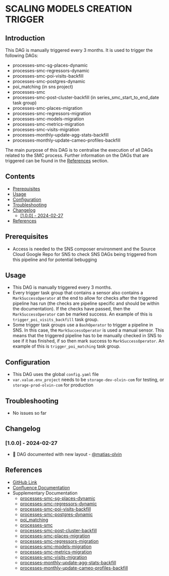 # SCALING MODELS CREATION TRIGGER

## Introduction

This DAG is manually triggered every 3 months. It is used to trigger the following DAGs:
- processes-smc-sg-places-dynamic
- processes-smc-regressors-dynamic
- processes-smc-poi-visits-backfill
- processes-smc-postgres-dynamic
- poi_matching (in sns project)
- processes-smc
- processes-smc-post-cluster-backfill (in series_smc_start_to_end_date task group)
- processes-smc-places-migration
- processes-smc-regressors-migration
- processes-smc-models-migration
- processes-smc-metrics-migration
- processes-smc-visits-migration
- processes-monthly-update-agg-stats-backfill
- processes-monthly-update-cameo-profiles-backfill

The main purpose of this DAG is to centralise the execution of all DAGs related to the SMC process. Further information on the DAGs that are triggered can be found in the [References](#references) section.

## Contents
  - [Prerequisites](#prerequisites)
  - [Usage](#usage)
  - [Configuration](#configuration)
  - [Troubleshooting](#troubleshooting)
    <!-- - [\[2024-01-01\]](#2024-01-01) -->
  - [Changelog](#changelog)
    - [\[1.0.0\] - 2024-02-27](#100---2024-02-27)
  - [References](#references)

## Prerequisites
- Access is needed to the SNS composer environment and the Source Cloud Google Repo for SNS to check SNS DAGs being triggered from this pipeline and for potential bebugging

## Usage
- This DAG is manually triggered every 3 months.
- Every trigger task group that contains a sensor also contains a `MarkSuccessOperator` at the end to allow for checks after the triggered pipeline has run (the checks are pipeline specific and should be within the documentation). If the checks have passed, then the `MarkSuccessOperator` can be marked success. An example of this is `trigger_poi_visits_backfill` task group.
- Some trigger task groups use a `BashOperator` to trigger a pipeline in SNS. In this case, the `MarkSuccessOperator` is used a manual sensor. This means that the triggered pipeline has to be manually checked in SNS to see if it has finished, if so then mark success to `MarkSuccessOperator`. An example of this is `trigger_poi_matching` task group.

## Configuration
- This DAG uses the global `config.yaml` file
- `var.value.env_project` needs to be `storage-dev-olvin-com` for testing, or `storage-prod-olvin-com` for production

## Troubleshooting
<!-- ### [2024-01-01] -->
- No issues so far

## Changelog
<!-- start at 1.0.0 (x.y.z) small patches increase z, new features increase y, major changes increase x -->
### [1.0.0] - 2024-02-27
- :tada: DAG documented with new layout - [@matias-olvin](https://github.com/matias-olvin)

## References
- [GitHub Link](https://github.com/olvin-com/airflow-dags/tree/main/dags/processes-smc-trigger)
- [Confluence Documentation](https://passby.atlassian.net/wiki/spaces/OLVIN/pages/2132180993/Scaling+Models+Creation+Trigger)
- Supplementary Documentation
  - [processes-smc-sg-places-dynamic](https://github.com/olvin-com/airflow-dags/tree/main/dags/processes-smc-sg-places-dynamic)
  - [processes-smc-regressors-dynamic](https://github.com/olvin-com/airflow-dags/tree/main/dags/processes-smc-regressors-dynamic)
  - [processes-smc-poi-visits-backfill](https://github.com/olvin-com/airflow-dags/tree/main/dags/processes-smc-poi-visits-backfill)
  - [processes-smc-postgres-dynamic](https://github.com/olvin-com/airflow-dags/tree/main/dags/processes-smc-postgres-dynamic)
  - [poi_matching](https://source.cloud.google.com/sns-vendor-olvin-poc/sns-olvin-data-pipeline/+/master:dags/poi_matching/)
  - [processes-smc](https://github.com/olvin-com/airflow-dags/tree/main/dags/processes-smc)
  - [processes-smc-post-cluster-backfill](https://github.com/olvin-com/airflow-dags/tree/main/dags/processes-smc-post-cluster-backfill)
  - [processes-smc-places-migration](https://github.com/olvin-com/airflow-dags/tree/main/dags/processes-smc-places-migration)
  - [processes-smc-regressors-migration](https://github.com/olvin-com/airflow-dags/tree/main/dags/processes-smc-regressors-migration)
  - [processes-smc-models-migration](https://github.com/olvin-com/airflow-dags/tree/main/dags/processes-smc-models-migration)
  - [processes-smc-metrics-migration](https://github.com/olvin-com/airflow-dags/tree/main/dags/processes-smc-metrics-migration)
  - [processes-smc-visits-migration](https://github.com/olvin-com/airflow-dags/tree/main/dags/processes-smc-visits-migration)
  - [processes-monthly-update-agg-stats-backfill](https://github.com/olvin-com/airflow-dags/tree/main/dags/processes-monthly-update-agg-stats)
  - [processes-monthly-update-cameo-profiles-backfill](https://github.com/olvin-com/airflow-dags/tree/main/dags/processes-monthly-update-cameo-profiles-backfill)